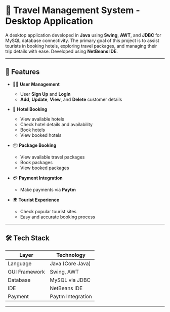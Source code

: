 # 🧳 Travel Management System - Desktop Application

A desktop application developed in **Java** using **Swing**, **AWT**, and **JDBC** for MySQL database connectivity. The primary goal of this project is to assist tourists in booking hotels, exploring travel packages, and managing their trip details with ease. Developed using **NetBeans IDE**.

---

## 📌 Features

- 🧑‍💼 **User Management**
  - User **Sign Up** and **Login**
  - **Add**, **Update**, **View**, and **Delete** customer details

- 🏨 **Hotel Booking**
  - View available hotels
  - Check hotel details and availability
  - Book hotels
  - View booked hotels

- 📦 **Package Booking**
  - View available travel packages
  - Book packages
  - View booked packages

- 💳 **Payment Integration**
  - Make payments via **Paytm**

- 🌍 **Tourist Experience**
  - Check popular tourist sites
  - Easy and accurate booking process

---

## 🛠️ Tech Stack

| Layer         | Technology              |
|---------------|--------------------------|
| Language      | Java (Core Java)         |
| GUI Framework | Swing, AWT               |
| Database      | MySQL via JDBC           |
| IDE           | NetBeans IDE             |
| Payment       | Paytm Integration        |

---

